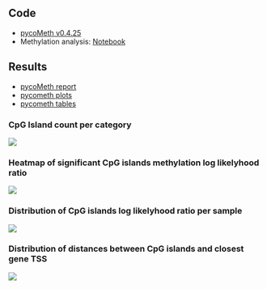 ## Code

* [pycoMeth v0.4.25](https://github.com/a-slide/pycoMeth/tree/0.4.25)
* Methylation analysis: [Notebook](https://github.com/birneylab/MIKK_genome_paper_analysis/tree/master/docs/DNA_methylation/code/Interactive_comp_report.html)

## Results

* [pycoMeth report](https://birneylab.github.io/MIKK_genome_paper_analysis/DNA_methylation/results/pycoMeth_html/pycoMeth_summary_report.html)
* [pycometh plots](https://birneylab.github.io/MIKK_genome_paper_analysis/tree/master/docs/DNA_methylation/results/pycoMeth_plots)
* [pycometh tables](https://birneylab.github.io/MIKK_genome_paper_analysis/tree/master/docs/DNA_methylation/results/pycoMeth_tables)

### CpG Island count per category

![](https://raw.githubusercontent.com/birneylab/MIKK_genome_paper_analysis/master/docs/DNA_methylation/data/pycoMeth_plots/all_catplot.svg)


### Heatmap of significant CpG islands methylation log likelyhood ratio

![](https://raw.githubusercontent.com/birneylab/MIKK_genome_paper_analysis/master/docs/DNA_methylation/data/pycoMeth_plots/all_heatmap.svg)


### Distribution of CpG islands log likelyhood ratio per sample

![](https://raw.githubusercontent.com/birneylab/MIKK_genome_paper_analysis/master/docs/DNA_methylation/data/pycoMeth_plots/all_ridgeplot.svg)


### Distribution of distances between CpG islands and closest gene TSS

![](https://raw.githubusercontent.com/birneylab/MIKK_genome_paper_analysis/master/docs/DNA_methylation/data/pycoMeth_plots/all_tss_dist.svg)
